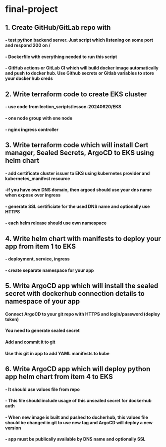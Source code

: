 # final-project

## 1. Create GitHub/GitLab repo with
#### - test python backend server. Just script which listening on some port and respond 200 on /
#### - Dockerfile with everything needed to run this script
#### - GitHub actions or GitLab CI which will build docker image automatically and push to docker hub. Use Github secrets or Gitlab variables to store your docker hub creds


## 2. Write terraform code to create EKS cluster
#### - use code from lection_scripts/lesson-20240620/EKS
#### - one node group with one node
#### - nginx ingress controller


## 3. Write terraform code which will install Cert manager, Sealed Secrets, ArgoCD to EKS using helm chart
#### - add certificate cluster issuer to EKS using kubernetes provider and kubernetes_manifest resource
#### -if you have own DNS domain, then argocd should use your dns name when expose over ingress
#### - generate SSL certificiate for the used DNS name and optionally use HTTPS
#### - each helm release should use own namespace

## 4. Write helm chart with manifests to deploy your app from item 1 to EKS
#### - deployment, service, ingress
#### - create separate namespace for your app


## 5. Write ArgoCD app which will install the sealed secret with dockerhub connection details to namespace of your app
#### Connect ArgoCD to your git repo with HTTPS and login/password (deploy token)
#### You need to generate sealed secret
#### Add and commit it to git
#### Use this git in app to add YAML manifests to kube


## 6. Write ArgoCD app which will deploy python app helm chart from item 4 to EKS
#### - It should use values file from repo
#### - This file should include usage of this unsealed secret for dockerhub auth
#### - When new image is built and pushed to docherhub, this values file should be changed in git to use new tag and ArgoCD will deploy a new version
#### - app must be publically available by DNS name and optionally SSL